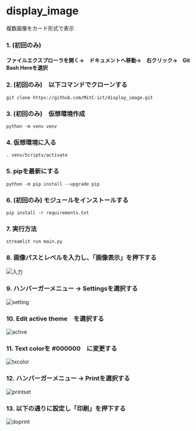 # display_image
複数画像をカード形式で表示

### 1. (初回のみ)　
#### ファイルエクスプローラを開く→　ドキュメントへ移動→　右クリック→　Git Bash Hereを選択

### 2. (初回のみ)　以下コマンドでクローンする
```
git clone https://github.com/MitC-ict/display_image.git
```

### 3. (初回のみ)　仮想環境作成
```
python -m venv venv
```

### 4. 仮想環境に入る
```
. venv/Scripts/activate
```

### 5. pipを最新にする
```
python -m pip install --upgrade pip
```

### 6. (初回のみ) モジュールをインストールする
```
pip install -r requirements.txt
```

### 7. 実行方法
```
streamlit run main.py
```

### 8. 画像パスとレベルを入力し、「画像表示」を押下する
![入力](img/Image%20001.png)

### 9. ハンバーガーメニュー -> Settingsを選択する
![setting](img/Image%20002.png)

### 10. Edit active theme　を選択する
![active](img/Image%20003.png)

### 11. Text colorを #000000　に変更する
![txcolor](img/Image%20004.png)

### 12. ハンバーガーメニュー -> Printを選択する
![printset](img/Image%20005.png)

### 13. 以下の通りに設定し「印刷」を押下する
![doprint](img/Image%20006.png)

